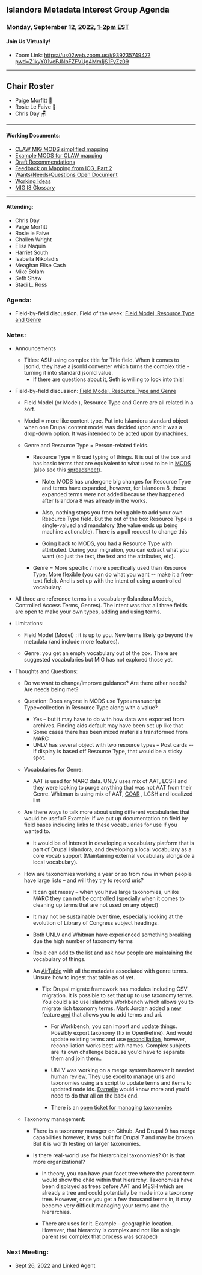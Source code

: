 ## Islandora Metadata Interest Group Agenda
### Monday, September 12, 2022, [1-2pm EST](http://www.thetimezoneconverter.com/?t=1%20pm&tz=Toronto&)
#### Join Us Virtually!
* Zoom Link: https://us02web.zoom.us/j/93923574947?pwd=Z1kyY01veFJNbFZFVUg4Mm1jS1FyZz09

---
## Chair Roster
* Paige Morfitt 📝
* Rosie Le Faive 🤸
* Chris Day 🪑
---

#### Working Documents:
* [CLAW MIG MODS simplified mapping](https://docs.google.com/spreadsheets/d/18u2qFJ014IIxlVpM3JXfDEFccwBZcoFsjbBGpvL0jJI/edit#gid=0)
* [Example MODS for CLAW mapping](https://docs.google.com/spreadsheets/d/1C2Xie7HUDSgRT5v4ldoJvlNdoXz2GHAPvL3PE3TOKW8/edit#gid=1829081124)
* [Draft Recommendations](https://docs.google.com/document/d/15qSO9YcALtYSqd6CUuGx0t8FwUJ5pPwVPz0PA5rU898/edit#heading=h.f9r6knw0rjvu)
* [Feedback on Mapping from ICG, Part 2](https://docs.google.com/document/d/11OpqMMCXM1TFXgsr4yyTQ_cH9DabnD31p7JnuTRQl28/edit?invite=CMWvruEI&ts=5e66437f)
* [Wants/Needs/Questions Open Document](https://docs.google.com/document/d/12Kpb6826TNPzzMuyPS0sESa9TLnmljQmeioWbaPeEdA/edit)
* [Working Ideas](https://github.com/islandora-interest-groups/Islandora-Metadata-Interest-Group/blob/main/working_docs/ideas_and_topics.md)
* [MIG I8 Glossary](https://docs.google.com/document/d/1cfPYFVV9qvvz2VjBRdYUN0CB7AyVDuG-GYavQ27DuBk/edit#heading=h.9fr9xw70meix)


---

#### Attending:
* Chris Day
* Paige Morfitt
* Rosie le Faive
* Challen Wright
* Elisa Naquin
* Harriet South
* Isabella Nikoladis
* Meaghan Elise Cash
* Mike Bolam
* Seth Shaw
* Staci L. Ross



### Agenda: 
* Field-by-field discussion. Field of the week: [Field Model,  Resource Type and Genre](https://docs.google.com/document/d/1rk0o_0byzeHrSKst0Feval_QeVZmo2DeIP0Mk3jaaFc/edit#heading=h.7j9q7cq419g1)


### Notes: 
* Announcements
    * Titles: ASU using complex title for Title field. When it comes to jsonld, they have a jsonld converter which turns the complex title -  turning it into standard jsonld value. 
        * If there are questions about it, Seth is willing to look into this!
       
* Field-by-field discussion: [Field Model, Resource Type and Genre](https://docs.google.com/document/d/1rk0o_0byzeHrSKst0Feval_QeVZmo2DeIP0Mk3jaaFc/edit#heading=h.7j9q7cq419g1)
    *    Field Model (or Model), Resource Type and Genre are all related in a sort. 
    *    Model = more like content type. Put into Islandora standard object when one Drupal content model was decided upon and it was a drop-down option. It was intended to be acted upon by machines. 
    *    Genre  and Resource Type = Person-related fields. 
       
            *   Resource Type = Broad typing of things. It is out of the box and has basic terms that are equivalent to what used to be in [MODS](https://id.loc.gov/vocabulary/resourceTypes.html) (also see this [spreadsheet](https://docs.google.com/spreadsheets/d/18u2qFJ014IIxlVpM3JXfDEFccwBZcoFsjbBGpvL0jJI/edit#gid=25390054)). 
                
                 *   Note: MODS has undergone big changes for Resource Type and terms have expanded, however, for Islandora 8, those expanded terms were not added because they happened after Islandora 8 was already in the works. 
                     
                 *   Also, nothing stops  you from being able to add your own Resource Type field. But the out of the box Resource Type is single-valued and mandatory (the value ends up being machine actionable). There is a pull request to change this
                 *   Going back to MODS, you had a Resource Type with attributed. During your migration, you can extract what you want (so just the text, the text and the attributes, etc).
                     
            *   Genre = More specific / more specifically used than Resource Type. More flexible (you can do what you want -- make it a free-text field). And is set up with the intent of using a controlled vocabulary. 
                
*    All three are reference terms in a vocabulary (Islandora Models, Controlled Access Terms, Genres).   The intent was that all three fields are open to make your own types, adding and using terms. 
*    Limitations: 

     *    Field Model (Model) : it is up to you. New terms likely go beyond the metadata (and include more features). 
     
     *    Genre: you get an empty vocabulary out of the box. There are suggested vocabularies but MIG has not explored those yet. 
 *    Thoughts and Questions: 
 
        *    Do we want to change/improve guidance? Are there other needs? Are needs being met?
        *    Question: Does anyone in MODS  use Type=manuscript Type=collection in Resource Type along with a value?
              *   Yes – but it may have to do with how data was exported from archives. Finding aids default may have been set up like that
              *  Some cases there has been mixed materials transformed from MARC  
              *   UNLV has several object with two resource types – Post cards --  If display is based off Resource Type, that would be a sticky spot.
              
      *   Vocabularies for Genre: 
            * AAT is used for MARC data.   UNLV uses mix of AAT, LCSH and they were looking to purge anything that was not AAT from their Genre.  Whitman is using mix of AAT, [COAR](https://www.coar-repositories.org/news-updates/what-we-do/controlled-vocabularies/) , LCSH and localized list
        *  Are there ways to talk more about using different vocabularies that would be useful? Example: if we put up documentation on field by field bases including links to these vocabularies for use if you wanted to.
            *  It would be of interest in developing a vocabulary platform that is part of Drupal Islandora, and developing a local vocabulary as a core vocab support (Maintaining external vocabulary alongside a local vocabulary). 
            
        * How are taxonomies working a year or so from now in when people have large lists – and will they try to record uris? 
          * It can get messy – when you have large taxonomies, unlike MARC they can not be controlled (specially when it comes to cleaning up terms that are not used on any object) 
          
          * It may not be sustainable over time, especially looking at the evolution of Library of Congress subject headings.
       
          * Both UNLV and Whitman have experienced something breaking due the high number of taxonomy terms
          
          *  Rosie can add to the list and ask how people are maintaining the vocabulary of things.
          
          *  An [AirTable](https://www.airtable.com/) with all the metadata associated with genre terms. Unsure how to ingest that table as of yet.
          
                *  Tip: Drupal migrate framework has modules including CSV migration. It is possible to set that up to use taxonomy terms. You could also use Islandora Workbench which allows you to migrate rich taxonomy terms. Mark Jordan added a [new](https://github.com/mjordan/islandora_workbench) feature [and](https://mjordan.github.io/islandora_workbench_docs/creating_taxonomy_terms/) that allows you to add terms and uri. 
                
                   *  For Workbench, you can import and update things. Possibly export taxonomy (fix in OpenRefine). And would update existing terms and use [reconciliation](https://github.com/cmharlow/lc-reconcile), however, reconciliation works best with names. Complex subjects are its own challenge because you'd have to separate them and join them.. 
                   
                   *  UNLV was working on a merge system however it needed human review. They use excel to manage uris and taxonomies using a s script to update terms and items to updated node ids.  [Darnelle](https://www.unlv.edu/news/expert/darnelle-melvin) would know more and you’d need to do that all on the back end.
                   *   There is an [open ticket for managing taxonomies](https://github.com/Islandora/documentation/issues/1899)
                  
       *   Taxonomy management: 
      
           *    There is a taxonomy manager on Github. And Drupal 9 has merge capabilities however, it was built for Drupal 7 and may be broken. But it is worth testing on larger taxonomies. 
           
           *    Is there real-world use for hierarchical taxonomies? Or is that more organizational?
          
                   *   In theory, you can have your facet tree where the parent term would show the child within that hierarchy. Taxonomies have been displayed as trees before AAT and MESH which are already a tree and could potentially be made into a taxonomy tree. However, once you get a few thousand terms in, it may become very difficult managing your terms and the hierarchies.
                  
                   *   There are uses for it. Example – geographic location. However, that hierarchy is complex and not like a single parent (so complex that process was scraped)
         
    
    
### Next Meeting:
* Sept 26, 2022 and Linked Agent
